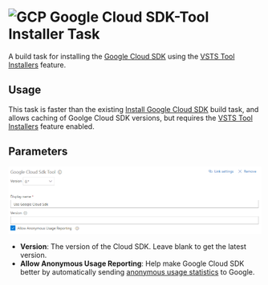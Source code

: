 ﻿# ![GCP][GCPLogo] Google Cloud SDK-Tool Installer Task

A build task for installing the [Google Cloud SDK][CloudSdk] using the [VSTS Tool Installers][ToolInstallers] feature.

## Usage

This task is faster than the existing [Install Google Cloud SDK][InstallCloudSdkBuildTask] build task,
and allows caching of Goolge Cloud SDK versions, but requires the [VSTS Tool Installers][ToolInstallers]
feature enabled.

## Parameters

![Google Cloud SDK Tool Installer Parameters][GoogleCloudSdkToolInstallerParameters]

 - **Version**: The version of the Cloud SDK. Leave blank to get the latest version.
 - **Allow Anonymous Usage Reporting**: Help make Google Cloud SDK better by automatically sending
 [anonymous usage statistics][UsageStats] to Google.

[CloudSdk]: https://cloud.google.com/sdk
[UsageStats]: https://cloud.google.com/sdk/usage-statistics
[ToolInstallers]: https://docs.microsoft.com/en-us/vsts/build-release/concepts/process/tasks#tool-installers
[GCPLogo]: ../images/cloud_64x64.png
[InstallCloudSdkBuildTask]: ../install-cloud-sdk-build-task/README.md
[GoogleCloudSdkToolInstallerParameters]: ../images/screenshots/cloud-sdk-tool-build-task-inputs.png
